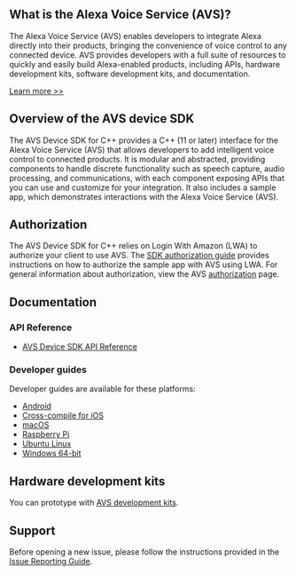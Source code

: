 
## What is the Alexa Voice Service (AVS)?

The Alexa Voice Service (AVS) enables developers to integrate Alexa directly into their products, bringing the convenience of voice control to any connected device. AVS provides developers with a full suite of resources to quickly and easily build Alexa-enabled products, including APIs, hardware development kits, software development kits, and documentation.

[Learn more >>](https://developer.amazon.com/alexa-voice-service)  

## Overview of the AVS device SDK

The AVS Device SDK for C++ provides a C++ (11 or later) interface for the Alexa Voice Service (AVS) that allows developers to add intelligent voice control to connected products. It is modular and abstracted, providing components to handle discrete functionality such as speech capture, audio processing, and communications, with each component exposing APIs that you can use and customize for your integration. It also includes a sample app, which demonstrates interactions with the Alexa Voice Service (AVS).

## Authorization

The AVS Device SDK for C++ relies on Login With Amazon (LWA) to authorize your client to use AVS. The [SDK authorization guide](https://github.com/alexa/avs-device-sdk/wiki/Authorization#) provides instructions on how to authorize the sample app with AVS using LWA. For general information about authorization, view the AVS [authorization](https://developer.amazon.com/alexa-voice-service/auth) page.

## Documentation

### API Reference

* [AVS Device SDK API Reference](https://alexa.github.io/avs-device-sdk/)  

### Developer guides

Developer guides are available for these platforms:

* [Android](https://github.com/alexa/avs-device-sdk/wiki/Android-Quick-Start-Guide)
* [Cross-compile for iOS](https://github.com/alexa/avs-device-sdk/wiki/How-to-cross-compile-the-AVS-Device-SDK-for-iOS)
* [macOS](https://github.com/alexa/avs-device-sdk/wiki/macOS-Quick-Start-Guide)
* [Raspberry Pi](https://github.com/alexa/avs-device-sdk/wiki/Raspberry-Pi-Quick-Start-Guide-with-Script)   
* [Ubuntu Linux](https://github.com/alexa/avs-device-sdk/wiki/Ubuntu-Linux-Quick-Start-Guide)
* [Windows 64-bit](https://github.com/alexa/avs-device-sdk/wiki/Windows-Quick-Start-Guide-with-Script)

## Hardware development kits

You can prototype with [AVS development kits](https://developer.amazon.com/alexa-voice-service/dev-kits).

## Support  

Before opening a new issue, please follow the instructions provided in the [Issue Reporting Guide](https://github.com/alexa/avs-device-sdk/wiki/Issue-Reporting-Guide).   